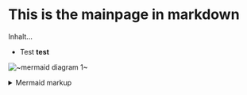# This is the mainpage in markdown


Inhalt...
* Test **test**


<!-- generated by mermaid compile action - START -->
![~mermaid diagram 1~](/images/src_testmarkdown-md-1.svg)
<details>
  <summary>Mermaid markup</summary>

```mermaid
graph TD;
    A-->B;
    C-->D;
    B-->D;
```

</details>
<!-- generated by mermaid compile action - END -->

